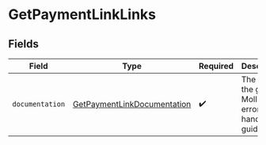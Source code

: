 # GetPaymentLinkLinks


## Fields

| Field                                                                             | Type                                                                              | Required                                                                          | Description                                                                       |
| --------------------------------------------------------------------------------- | --------------------------------------------------------------------------------- | --------------------------------------------------------------------------------- | --------------------------------------------------------------------------------- |
| `documentation`                                                                   | [GetPaymentLinkDocumentation](../../models/errors/GetPaymentLinkDocumentation.md) | :heavy_check_mark:                                                                | The URL to the generic Mollie API error handling guide.                           |